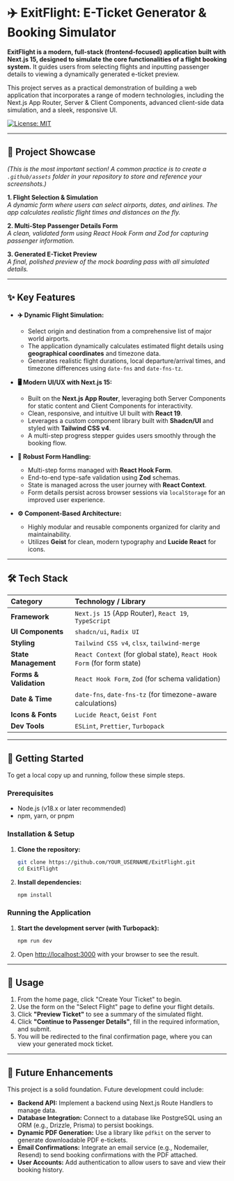 # ✈️ ExitFlight: E-Ticket Generator & Booking Simulator

**ExitFlight is a modern, full-stack (frontend-focused) application built with Next.js 15, designed to simulate the core functionalities of a flight booking system.** It guides users from selecting flights and inputting passenger details to viewing a dynamically generated e-ticket preview.

This project serves as a practical demonstration of building a web application that incorporates a range of modern technologies, including the Next.js App Router, Server & Client Components, advanced client-side data simulation, and a sleek, responsive UI.

[![License: MIT](https://img.shields.io/badge/License-MIT-yellow.svg)](https://opensource.org/licenses/MIT)

---

## 📸 Project Showcase

*(This is the most important section! A common practice is to create a `.github/assets` folder in your repository to store and reference your screenshots.)*

**1. Flight Selection & Simulation**
<br> *A dynamic form where users can select airports, dates, and airlines. The app calculates realistic flight times and distances on the fly.*
<!-- ![Flight Selection UI](./.github/assets/flight-selection.png) -->

**2. Multi-Step Passenger Details Form**
<br> *A clean, validated form using React Hook Form and Zod for capturing passenger information.*
<!-- ![Passenger Details Form](./.github/assets/passenger-details-form.png) -->

**3. Generated E-Ticket Preview**
<br> *A final, polished preview of the mock boarding pass with all simulated details.*
<!-- ![Sample E-Ticket Preview](./.github/assets/ticket-preview.png) -->

---

## ✨ Key Features

*   **✈️ Dynamic Flight Simulation:**
    *   Select origin and destination from a comprehensive list of major world airports.
    *   The application dynamically calculates estimated flight details using **geographical coordinates** and timezone data.
    *   Generates realistic flight durations, local departure/arrival times, and timezone differences using `date-fns` and `date-fns-tz`.

*   **🖥️ Modern UI/UX with Next.js 15:**
    *   Built on the **Next.js App Router**, leveraging both Server Components for static content and Client Components for interactivity.
    *   Clean, responsive, and intuitive UI built with **React 19**.
    *   Leverages a custom component library built with **Shadcn/UI** and styled with **Tailwind CSS v4**.
    *   A multi-step progress stepper guides users smoothly through the booking flow.

*   **📝 Robust Form Handling:**
    *   Multi-step forms managed with **React Hook Form**.
    *   End-to-end type-safe validation using **Zod** schemas.
    *   State is managed across the user journey with **React Context**.
    *   Form details persist across browser sessions via `localStorage` for an improved user experience.

*   **⚙️ Component-Based Architecture:**
    *   Highly modular and reusable components organized for clarity and maintainability.
    *   Utilizes **Geist** for clean, modern typography and **Lucide React** for icons.

---

## 🛠️ Tech Stack

| Category | Technology / Library |
| :--- | :--- |
| **Framework** | `Next.js 15` (App Router), `React 19`, `TypeScript` |
| **UI Components** | `shadcn/ui`, `Radix UI` |
| **Styling** | `Tailwind CSS v4`, `clsx`, `tailwind-merge` |
| **State Management** | `React Context` (for global state), `React Hook Form` (for form state) |
| **Forms & Validation** | `React Hook Form`, `Zod` (for schema validation) |
| **Date & Time** | `date-fns`, `date-fns-tz` (for timezone-aware calculations) |
| **Icons & Fonts** | `Lucide React`, `Geist Font` |
| **Dev Tools** | `ESLint`, `Prettier`, `Turbopack` |

---

## 🚀 Getting Started

To get a local copy up and running, follow these simple steps.

### Prerequisites

*   Node.js (v18.x or later recommended)
*   npm, yarn, or pnpm

### Installation & Setup

1.  **Clone the repository:**
    ```bash
    git clone https://github.com/YOUR_USERNAME/ExitFlight.git
    cd ExitFlight
    ```

2.  **Install dependencies:**
    ```bash
    npm install
    ```

### Running the Application

1.  **Start the development server (with Turbopack):**
    ```bash
    npm run dev
    ```
2.  Open [http://localhost:3000](http://localhost:3000) with your browser to see the result.

---

## 📖 Usage

1.  From the home page, click "Create Your Ticket" to begin.
2.  Use the form on the "Select Flight" page to define your flight details.
3.  Click **"Preview Ticket"** to see a summary of the simulated flight.
4.  Click **"Continue to Passenger Details"**, fill in the required information, and submit.
5.  You will be redirected to the final confirmation page, where you can view your generated mock ticket.

---

## 🔮 Future Enhancements

This project is a solid foundation. Future development could include:

*   **Backend API:** Implement a backend using Next.js Route Handlers to manage data.
*   **Database Integration:** Connect to a database like PostgreSQL using an ORM (e.g., Drizzle, Prisma) to persist bookings.
*   **Dynamic PDF Generation:** Use a library like `pdfkit` on the server to generate downloadable PDF e-tickets.
*   **Email Confirmations:** Integrate an email service (e.g., Nodemailer, Resend) to send booking confirmations with the PDF attached.
*   **User Accounts:** Add authentication to allow users to save and view their booking history.
